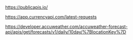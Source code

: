 https://publicapis.io/


https://app.currencyapi.com/latest-requests

https://developer.accuweather.com/accuweather-forecast-api/apis/get/forecasts/v1/daily/10day/%7BlocationKey%7D